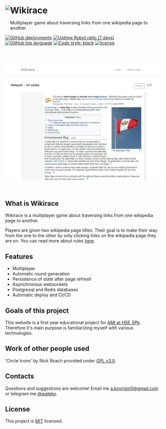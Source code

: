 <a href="https://wikirace.wlko.me">
  <img align="left" height="80px" src="https://wikirace.wlko.me/static/logo/favicon512.png">
</a>
<h1 style="display: inline;">
  Wikirace 

</h1>

<p>Multiplayer game about traversing links from one wikipedia page to another</p>

[![GitHub deployments](https://img.shields.io/github/deployments/waleko/wiki-race/wikirace-waleko?label=deployment&style=flat-square)](https://wikirace.wlko.me)
[![Uptime Robot ratio (7 days)](https://img.shields.io/uptimerobot/ratio/7/m789895948-df5961bf73008c6084ab8dfa?color=%237673C0&logo=heroku&style=flat-square)](https://wikirace.wlko.me)
[![GitHub top language](https://img.shields.io/github/languages/top/waleko/wiki-race?logo=github&style=flat-square)](https://github.com/waleko/wiki-race)
[![Code style: black](https://img.shields.io/badge/code%20style-black-000000.svg?style=flat-square)](https://github.com/psf/black)
[![license](https://img.shields.io/github/license/waleko/wiki-race?style=flat-square)](./LICENSE)

<br />
<br />

<p align="center">
  <a href="https://wikirace.wlko.me">
    <img width="750px" src="./.github/assets/round-screenshot.jpg"/>
  </a>
</p>

<br />

## What is Wikirace

Wikirace is a multiplayer game about traversing links from one wikipedia page to another.

Players are given two wikipedia page titles. Their goal is to make their way from the one to the other by only clicking
links on the wikipedia page they are on. You can read more about rules [here](https://en.wikipedia.org/wiki/Wikipedia:Wiki_Game).

## Features
* Multiplayer
* Automatic round generation
* Persistence of state after page refresh 
* Asynchronous websockets
* Postgresql and Redis databases
* Automatic deploy and CI/CD

## Goals of this project
This website is a first year educational project for <a class="mylink" href="https://spb.hse.ru/en/ba/appmath/">AMI at HSE SPb</a>.
Therefore it's main purpose is familiarizing myself with various technologies.

## Work of other people used
'Circle Icons' by Nick Roach provided under [GPL v3.0](https://www.gnu.org/licenses/gpl-3.0.html).

## Contacts
Questions and suggestions are welcome! Email me [a.kovrigin0@gmail.com](mailto:a.kovrigin0@gmail.com) or telegram me [@waleko](https://t.me/waleko).


## License
This project is [MIT](./LICENSE) licensed.